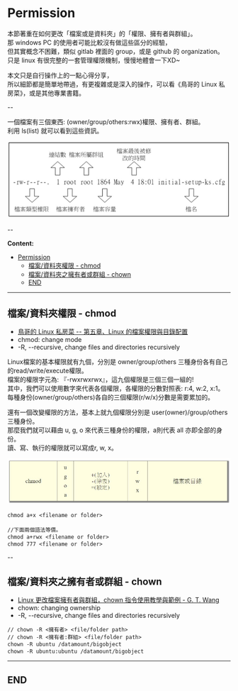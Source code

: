 # Permission

本節著重在如何更改「檔案或是資料夾」的「權限、擁有者與群組」。  
那 windows PC 的使用者可能比較沒有做這些區分的經驗，  
但其實概念不困難，類似 gitlab 裡面的 group，或是 github 的 organization。  
只是 linux 有很完整的一套管理權限機制，慢慢地體會一下XD~

本文只是自行操作上的一點心得分享，  
所以細節都是簡單地帶過，有更複雜或是深入的操作，可以看《鳥哥的 Linux 私房菜》，或是其他專業書籍。  

--

一個檔案有三個東西: (owner/group/others:rwx)權限、擁有者、群組。  
利用 ls(list) 就可以看到這些資訊。

![file_info](./image/file_info.jpg)

--

**Content:**

<!-- TOC -->

- [Permission](#permission)
  - [檔案/資料夾權限 - chmod](#檔案資料夾權限-chmod)
  - [檔案/資料夾之擁有者或群組 - chown](#檔案資料夾之擁有者或群組-chown)
  - [END](#end)

<!-- /TOC -->

---

## 檔案/資料夾權限 - chmod

- [鳥哥的 Linux 私房菜 -- 第五章、Linux 的檔案權限與目錄配置](http://linux.vbird.org/linux_basic/0210filepermission.php)
- chmod: change mode
- -R, --recursive, change files and directories recursively

Linux檔案的基本權限就有九個，分別是 owner/group/others 三種身份各有自己的read/write/execute權限。  <br>
檔案的權限字元為: 『-rwxrwxrwx』，這九個權限是三個三個一組的!  <br>
其中，我們可以使用數字來代表各個權限，各權限的分數對照表: r:4, w:2, x:1。  <br>
每種身份(owner/group/others)各自的三個權限(r/w/x)分數是需要累加的。

還有一個改變權限的方法，基本上就九個權限分別是 user(owner)/group/others 三種身份。  <br>
那麼我們就可以藉由 u, g, o 來代表三種身份的權限，a則代表 all 亦即全部的身份。  <br>
讀、寫、執行的權限就可以寫成r, w, x。

![permission](./image/permission.jpg)

```{bash}
chmod a+x <filename or folder>

//下面兩個語法等價。
chmod a+rwx <filename or folder>
chmod 777 <filename or folder>
```

--

## 檔案/資料夾之擁有者或群組 - chown

- [Linux 更改檔案擁有者與群組，chown 指令使用教學與範例 - G. T. Wang](https://blog.gtwang.org/linux/linux-chown-command-tutorial/)
- chown: changing ownership
- -R, --recursive, change files and directories recursively

```{bash}
// chown -R <擁有者> <file/folder path>
// chown -R <擁有者:群組> <file/folder path>
chown -R ubuntu /datamount/bigobject
chown -R ubuntu:ubuntu /datamount/bigobject
```

---

## END
